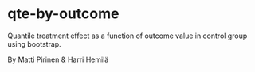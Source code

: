 # qte-by-outcome
Quantile treatment effect as a function of outcome value in control group using bootstrap.

By Matti Pirinen & Harri Hemilä
